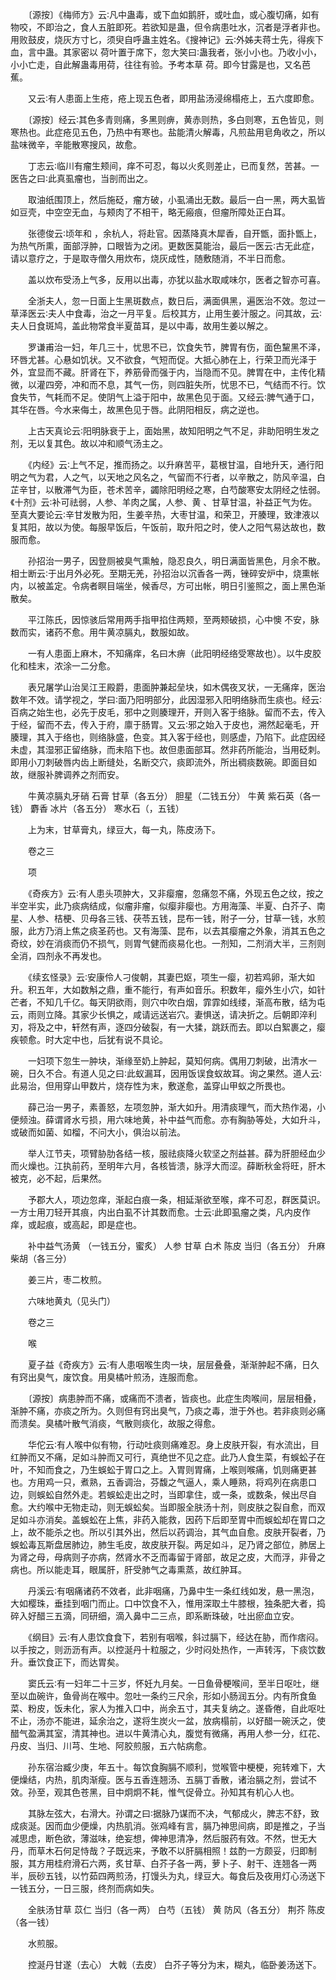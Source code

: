 <!-- { "loadSidebar": true } -->
　　〔源按〕《梅师方》云∶凡中蛊毒，或下血如鹅肝，或吐血，或心腹切痛，如有物咬，不即治之，食人五脏即死。若欲知是蛊，但令病患吐水，沉者是浮者非也。用败鼓皮，烧灰方寸匕，须臾自呼蛊主姓名。《搜神记》云∶外姊夫蒋士先，得疾下血，言中蛊。其家密以 荷叶置于席下，忽大笑曰∶蛊我者，张小小也。乃收小小，小小亡走，自此解蛊毒用荷，往往有验。予考本草 荷。即今甘露是也，又名芭蕉。

　　又云∶有人患面上生疮，疮上现五色者，即用盐汤浸绵榻疮上，五六度即愈。

　　〔源按〕经云∶其色多青则痛，多黑则痹，黄赤则热，多白则寒，五色皆见，则寒热也。此症疮见五色，乃热中有寒也。盐能清火解毒，凡煎盐用皂角收之，所以盐味微辛，辛能散寒搜风，故愈。

　　丁志云∶临川有瘤生颊间，痒不可忍，每以火炙则差止，已而复然，苦甚。一医告之曰∶此真虱瘤也，当剖而出之。

　　取油纸围顶上，然后施砭，瘤方破，小虱涌出无数。最后一白一黑，两大虱皆如豆壳，中空空无血，与颊肉了不相干，略无瘢痕，但瘤所障处正白耳。

　　张德俊云∶顷年和 ，余杭人，将赴官。因蒸降真木犀香，自开甑，面扑甑上，为热气所熏，面部浮肿，口眼皆为之闭。更数医莫能治，最后一医云∶古无此症，请以意疗之，于是取寺僧久用炊布，烧灰成性，随敷随消，不半日而愈。

　　盖以炊布受汤上气多，反用以出毒，亦犹以盐水取咸味尔，医者之智亦可喜。

　　全浙夫人，忽一日面上生黑斑数点，数日后，满面俱黑，遍医治不效。忽过一草泽医云∶夫人中食毒，治之一月平复。后校其方，止用生姜汁服之。问其故，云∶夫人日食斑鸠，盖此物常食半夏苗耳，是以中毒，故用生姜以解之。

　　罗谦甫治一妇，年几三十，忧思不已，饮食失节，脾胃有伤，面色黧黑不泽，环唇尤甚。心悬如饥状。又不欲食，气短而促。大抵心肺在上，行荣卫而光泽于外，宜显而不藏。肝肾在下，养筋骨而强于内，当隐而不见。脾胃在中，主传化精微，以灌四旁，冲和而不息，其气一伤，则四脏失所，忧思不已，气结而不行。饮食失节，气耗而不足。使阴气上溢于阳中，故黑色见于面。又经云∶脾气通于口，其华在唇。今水来侮土，故黑色见于唇。此阴阳相反，病之逆也。

　　上古天真论云∶阳明脉衰于上，面始黑，故知阳明之气不足，非助阳明生发之剂，无以复其色。故以冲和顺气汤主之。

　　《内经》云∶上气不足，推而扬之。以升麻苦平，葛根甘温，自地升天，通行阳明之气为君，人之气，以天地之风名之，气留而不行者，以辛散之，防风辛温，白芷辛甘，以散滞气为臣，苍术苦辛，蠲除阳明经之寒，白芍酸寒安太阴经之怯弱。《十剂》云∶补可祛弱，人参、羊肉之属，人参、黄 、甘草甘温，补益正气为佐。至真大要论云∶辛甘发散为阳，生姜辛热，大枣甘温，和荣卫，开腠理，致津液以复其阳，故以为使。每服早饭后，午饭前，取升阳之时，使人之阳气易达故也，数服而愈。

　　孙招治一男子，因登厕被臭气熏触，隐忍良久，明日满面皆黑色，月余不散。相士断云∶于出月外必死。至期无羌，孙招治以沉香各一两，锉碎安炉中，烧熏帐内，以被盖定。令病者瞑目端坐，候香尽，方可出帐，明日引鉴照之，面上黑色渐散矣。

　　平江陈氏，因惊骇后常用两手指甲掐住两颊，至两颊破损，心中懊 不安，脉数而实，诸药不愈。用牛黄凉膈丸，数服如故。

　　一有人患面上麻木，不知痛痒，名曰木痹（此阳明经络受寒故也）。以牛皮胶化和桂末，浓涂一二分愈。

　　表兄屠学山治吴江王殿爵，患面肿兼起垒块，如木偶夜叉状，一无痛痒，医治数年不效。请学视之，学曰∶面乃阳明部分，此因湿邪入阳明络脉而生痰也。经云∶百病之始生也，必先于皮毛，邪中之则腠理开，开则入客于络脉。留而不去，传入于经，留而不去，传入于府，廪于肠胃。又云∶邪之始入于皮也，溯然起毫毛，开腠理，其入于络也，则络脉盛，色变。其入客于经也，则感虚，乃陷下。此症因经未虚，其湿邪正留络脉，而未陷下也。故但患面部耳。然非药所能治，当用砭刺。即用小刀刺破唇内齿上断缝处，名断交穴，痰即流外，所出稠痰数碗。即面目如故，继服补脾调养之剂而安。

　　牛黄凉膈丸牙硝 石膏 甘草（各五分） 胆星（二钱五分） 牛黄 紫石英（各一钱） 麝香 冰片（各五分） 寒水石（，五钱）

　　上为末，甘草膏丸，绿豆大，每一丸，陈皮汤下。

　　卷之三

　　项

　　《奇疾方》云∶有人患头项肿大，又非瘿瘤，忽痛忽不痛，外现五色之纹，按之半空半实，此乃痰病结成，似瘤非瘤，似瘿非瘿也。方用海藻、半夏、白芥子、南星、人参、桔梗、贝母各三钱、茯苓五钱，昆布一钱，附子一分，甘草一钱，水煎服，此方乃消上焦之痰圣药也。又有海藻、昆布，以去其瘿瘤之外象，消其五色之奇纹，妙在消痰而仍不损气，则胃气健而痰易化也。一剂知，二剂消大半，三剂则全消，四剂永不再发也。

　　《续玄怪录》云∶安康伶人刁俊朝，其妻巴妪，项生一瘿，初若鸡卵，渐大如升。积五年，大如数斛之鼎，重不能行，有声如音乐。积数年，瘿外生小穴，如针芒者，不知几千亿。每天阴欲雨，则穴中吹白烟，霏霏如线缕，渐高布散，结为屯云，雨则立降。其家少长惧之，咸请远送岩穴。妻惧送，请决折之。后朝即淬利刃，将及之中，轩然有声，逐四分破裂，有一大猱，跳跃而去。即以白絮裹之，瘿疾顿愈。时大定中也，后犹有说不具论。

　　一妇项下忽生一肿块，渐缘至奶上肿起，莫知何病。偶用刀刺破，出清水一碗，日久不合。有道人见之曰∶此蚁漏耳，因用饭误食蚁故耳。询之果然。道人云∶此易治，但用穿山甲数片，烧存性为末，敷遂愈，盖穿山甲蚁之所畏也。

　　薛己治一男子，素善怒，左项忽肿，渐大如升。用清痰理气，而大热作渴，小便频浊。薛谓肾水亏损，用六味地黄，补中益气而愈。亦有胸胁等处，大如升斗，或破而如菌、如榴，不问大小，俱治以前法。

　　举人江节夫，项臂胁肋各结一核，服祛痰降火软坚之剂益甚。薛为肝胆经血少而火燥也。江执前药，至明年六月，各核皆溃，脉浮大而涩。薛断秋金将旺，肝木被克，必不起，后果然。

　　予郡大人，项边忽痒，渐起白痕一条，相延渐欲至喉，痒不可忍，群医莫识。一方士用刀轻开其痕，内出白虱不计其数而愈。士云∶此即虱瘤之类，凡内皮作痒，或起痕，或高起，即是症也。

　　补中益气汤黄 （一钱五分，蜜炙） 人参 甘草 白术 陈皮 当归（各五分） 升麻 柴胡（各三分）

　　姜三片，枣二枚煎。

　　六味地黄丸（见头门）

　　卷之三

　　喉

　　夏子益《奇疾方》云∶有人患咽喉生肉一块，层层叠叠，渐渐肿起不痛，日久有窍出臭气，废饮食。用臭橘叶煎汤，连服而愈。

　　〔源按〕病患肿而不痛，或痛而不溃者，皆痰也。此症生肉喉间，层层相叠，渐肿不痛，亦痰之所为。久则但有窍出臭气，乃痰之毒，泄于外也。若非痰则必痛而溃矣。臭橘叶散气消痰，气散则痰化，故服之得愈。

　　华佗云∶有人喉中似有物，行动吐痰则痛难忍。身上皮肤开裂，有水流出，目红肿而又不痛，足如斗肿而又可行，真绝世不见之症。此乃人食生菜，有蜈蚣子在叶，不知而食之，乃生蜈蚣于胃口之上。入胃则胃痛，上喉则喉痛，饥则痛更甚也。方用鸡一只，煮熟，五香调治，芬馥之气逼人，乘人睡熟，将鸡列在病患口边，则蜈蚣自然外走。若蜈蚣走出之时，当即拿住，或一条，或数条，候出尽自愈。大约喉中无物走动，则无蜈蚣矣。当即服全肤汤十剂，则皮肤之裂自愈，而双足如斗亦消矣。盖蜈蚣在上焦，非药入能救，因药下后即至胃中而蜈蚣却在胃口之上，故不能杀之也。所以引其外出，然后以药调治，其气血自愈。皮肤开裂者，乃蜈蚣毒瓦斯盘居肺边，肺生毛皮，故皮肤开裂。两足如斗，足乃肾之部位，肺居上为肾之母，母病则子亦病，然肾水不乏而毒留于肾部，故足之皮，大而浮，非骨之病也。所以能走耳，眼属肝，肝受肺气之毒熏蒸，故红肿耳。

　　丹溪云∶有咽痛诸药不效者，此非咽痛，乃鼻中生一条红线如发，悬一黑泡，大如樱珠，垂挂到咽门而止。口中饮食不入，惟用深取土牛膝根，独条肥大者，捣碎入好醋三五滴，同研细，滴入鼻中二三点，即系断珠破，吐出瘀血立安。

　　《纲目》云∶有人患饮食食下，若别有咽喉，斜过膈下，经达在胁，而作痞闷。以手按之，则沥沥有声。以控涎丹十粒服之，少时闷处热作，一声转泻，下痰饮数升。垂饮食正下，而达胃矣。

　　窦氏云∶有一妇年二十三岁，怀妊九月矣。一日鱼骨梗喉间，至半日呕吐，继至以血碗许，鱼骨尚在喉中。忽吐一条约三尺余，形如小肠润五分。内有所食鱼菜、粉皮，饭未化，家人为推入口中，尚余五寸，其夫复纳之。遂昏倦，自此呕吐不止，汤亦不能进，延余治之，遂将生炭火一盆，放病榻前，以好醋一碗沃之，使醋气盈满其室，清其神也。进以牛黄清心丸，腹觉有微痛，再用人参一分，红花、丹皮、当归、川芎、生地、阿胶煎服，五六帖病愈。

　　孙东宿治臧少庚，年五十。每饮食胸膈不顺利，觉喉管中梗梗，宛转难下，大便燥结，内热，肌肉渐瘦。医与五香连翘汤、五膈丁香散，诸治膈之剂，尝试不效。孙至，观其色苍黑，目中炯炯不耗，惟气促骨立。孙知其有机心人也。

　　其脉左弦大，右滑大。孙谓之曰∶据脉乃谋而不决，气郁成火，脾志不舒，致成痰涎。因而血少便燥，内热肌消。张鸡峰有言，膈乃神思间病，即是推之，子当减思虑，断色欲，薄滋味，绝妄想，俾神思清净，然后服药有效。不然，世无大丹，而草木石何足恃哉？子既远来，予敢不以肝膈相照！兹酌一方颇妥，归即制服，其方用桂府滑石六两，炙甘草、白芥子各一两，萝卜子、射干、连翘各一两半，辰砂五钱，以竹茹四两煎汤，打馒头为丸，绿豆大。每食后及夜用灯心汤送下一钱五分，一日三服，终剂而病如失。

　　全肤汤甘草 苡仁 当归（各一两） 白芍（五钱） 黄 防风（各五分） 荆芥 陈皮（各一钱）

　　水煎服。

　　控涎丹甘遂（去心） 大戟（去皮） 白芥子等分为末，糊丸，临卧姜汤送下。


